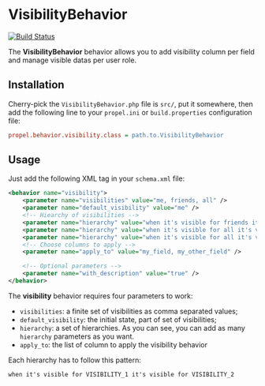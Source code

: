 VisibilityBehavior
====================

[![Build Status](https://secure.travis-ci.org/cedriclombardot/VisibilityBehavior.png)](http://travis-ci.org/cedriclombardot/VisibilityBehavior)

The **VisibilityBehavior** behavior allows you to add visibility column per field and manage visible datas per user role.


Installation
------------

Cherry-pick the `VisibilityBehavior.php` file is `src/`, put it somewhere,
then add the following line to your `propel.ini` or `build.properties` configuration file:

``` ini
propel.behavior.visibility.class = path.to.VisibilityBehavior
```


Usage
-----

Just add the following XML tag in your `schema.xml` file:

``` xml
<behavior name="visibility">
    <parameter name="visibilities" value="me, friends, all" />
    <parameter name="default_visibility" value="me" />
    <!-- Hiearchy of visibilities -->
    <parameter name="hierarchy" value="when it's visible for friends it's visible for me" />
    <parameter name="hierarchy" value="when it's visible for all it's visible for friends" />
    <parameter name="hierarchy" value="when it's visible for all it's visible for me" />
    <!-- Choose columns to apply -->
    <parameter name="apply_to" value="my_field, my_other_field" />

    <!-- Optional parameters -->
    <parameter name="with_description" value="true" />
</behavior>
```

The **visibility** behavior requires four parameters to work:

* `visibilities`: a finite set of visibilities as comma separated values;
* `default_visibility`: the initial state, part of set of visibilities;
* `hierarchy`: a set of hierarchies. As you can see, you can add as many `hierarchy` parameters as you want.
* `apply_to`: the list of column to apply the visibility behavior

Each hierarchy has to follow this pattern:

    when it's visible for VISIBILITY_1 it's visible for VISIBILITY_2